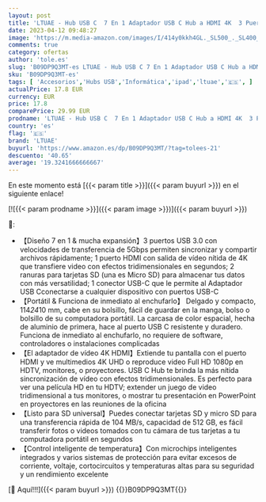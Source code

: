 ```yaml
---
layout: post
title: 'LTUAE - Hub USB C  7 En 1 Adaptador USB C Hub a HDMI 4K  3 Puertos USB 3.0  SD/Micro SD Lector Tarjeta  USB C Hub Tipo C para MacBook Pro/Air  Surface Pro  Chromebook  iPad Pro  XPS 15 y Otros Dispositivos'
date: 2023-04-12 09:48:27
image: 'https://m.media-amazon.com/images/I/414y0kkh4GL._SL500_._SL400_.jpg'
comments: true
category: ofertas
author: 'tole.es'
slug: 'B09DP9Q3MT-es LTUAE - Hub USB C 7 En 1 Adaptador USB C Hub a HDMI 4K 3...'
sku: 'B09DP9Q3MT-es'
tags: [ 'Accesorios','Hubs USB','Informática','ipad','ltuae','🇪🇸', ]
actualPrice: 17.8 EUR
currency: EUR
price: 17.8
comparePrice: 29.99 EUR
prodname: 'LTUAE - Hub USB C  7 En 1 Adaptador USB C Hub a HDMI 4K  3 Puertos USB 3.0  SD/Micro SD Lector Tarjeta  USB C Hub Tipo C para MacBook Pro/Air  Surface Pro  Chromebook  iPad Pro  XPS 15 y Otros Dispositivos'
country: 'es'
flag: '🇪🇸'
brand: 'LTUAE'
buyurl: 'https://www.amazon.es/dp/B09DP9Q3MT/?tag=tolees-21'
descuento: '40.65'
average: '19.3241666666667'
---
```


En este momento está [{{< param title >}}]({{< param buyurl >}}) en el siguiente enlace!

[![{{< param prodname >}}]({{< param image >}})]({{< param buyurl >}})

🔎:

- 【Diseño 7 en 1 & mucha expansión】3 puertos USB 3.0 con velocidades de transferencia de 5Gbps permiten sincronizar y compartir archivos rápidamente; 1 puerto HDMI con salida de vídeo nítida de 4K que transfiere video con efectos tridimensionales en segundos; 2 ranuras para tarjetas SD (una es Micro SD) para almacenar tus datos con más versatilidad; 1 conector USB-C que le permite al Adaptador USB Cconectarse a cualquier dispositivo con puertos USB-C
- 【Portátil & Funciona de inmediato al enchufarlo】 Delgado y compacto, 114*24*10 mm, cabe en su bolsillo, fácil de guardar en la manga, bolso o bolsillo de su computadora portátil. La carcasa de color espacial, hecha de aluminio de primera, hace al puerto USB C resistente y duradero. Funciona de inmediato al enchufarlo, no requiere de software, controladores o instalaciones complicadas
- 【El adaptador de vídeo 4K HDMI】Extiende tu pantalla con el puerto HDMI y ve multimedios 4K UHD o reproduce video Full HD 1080p en HDTV, monitores, o proyectores. USB C Hub te brinda la más nítida sincronización de vídeo con efectos tridimensionales. Es perfecto para ver una película HD en tu HDTV; extender un juego de video tridimensional a tus monitores, o mostrar tu presentación en PowerPoint en proyectores en las reuniones de la oficina
- 【Listo para SD universal】Puedes conectar tarjetas SD y micro SD para una transferencia rápida de 104 MB/s, capacidad de 512 GB, es fácil transferir fotos o videos tomados con tu cámara de tus tarjetas a tu computadora portátil en segundos
- 【Control inteligente de temperatura】Con microchips inteligentes integrados y varios sistemas de protección para evitar excesos de corriente, voltaje, cortocircuitos y temperaturas altas para su seguridad y un rendimiento excelente

[🛒 Aquí!!!]({{< param buyurl >}})
{{<world>}}B09DP9Q3MT{{</world>}}
